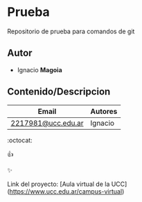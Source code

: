# Prueba
Repositorio de prueba para comandos de git

## Autor
* Ignacio **Magoia**


## Contenido/Descripcion

| Email | Autores |
|-------|---------|
|2217981@ucc.edu.ar|Ignacio|

:octocat:

:+1:

:sparkles:


Link del proyecto: [Aula virtual de la UCC] (https://www.ucc.edu.ar/campus-virtual)
